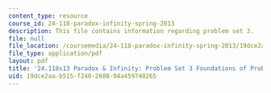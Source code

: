 ```yaml
---
content_type: resource
course_id: 24-118-paradox-infinity-spring-2013
description: This file contains information regarding problem set 3.
file: null
file_location: /coursemedia/24-118-paradox-infinity-spring-2013/19dce2aab515f240260804a459740265_MIT24_118S13_ProbSet3.pdf
file_type: application/pdf
layout: pdf
title: '24.118s13 Paradox & Infinity: Problem Set 3 Foundations of Probability'
uid: 19dce2aa-b515-f240-2608-04a459740265
---
```

